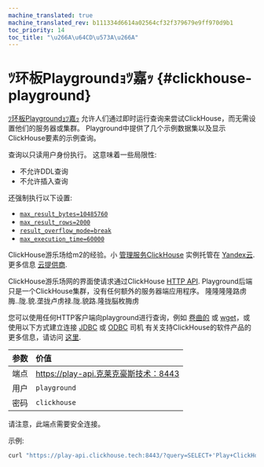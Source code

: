 ```yaml
---
machine_translated: true
machine_translated_rev: b111334d6614a02564cf32f379679e9ff970d9b1
toc_priority: 14
toc_title: "\u266A\u64CD\u573A\u266A"
---
```


# ﾂ环板Playgroundｮﾂ嘉ｯ {#clickhouse-playground}

[ﾂ环板Playgroundｮﾂ嘉ｯ](https://play.clickhouse.tech?file=welcome) 允许人们通过即时运行查询来尝试ClickHouse，而无需设置他们的服务器或集群。
Playground中提供了几个示例数据集以及显示ClickHouse要素的示例查询。

查询以只读用户身份执行。 这意味着一些局限性:

-   不允许DDL查询
-   不允许插入查询

还强制执行以下设置:
- [`max_result_bytes=10485760`](../operations/settings/query_complexity/#max-result-bytes)
- [`max_result_rows=2000`](../operations/settings/query_complexity/#setting-max_result_rows)
- [`result_overflow_mode=break`](../operations/settings/query_complexity/#result-overflow-mode)
- [`max_execution_time=60000`](../operations/settings/query_complexity/#max-execution-time)

ClickHouse游乐场给m2的经验。小
[管理服务ClickHouse](https://cloud.yandex.com/services/managed-clickhouse)
实例托管在 [Yandex云](https://cloud.yandex.com/).
更多信息 [云提供商](../commercial/cloud.md).

ClickHouse游乐场网的界面使请求通过ClickHouse [HTTP API](../interfaces/http.md).
Playground后端只是一个ClickHouse集群，没有任何额外的服务器端应用程序。
隆隆隆隆路虏脢..陇.貌.垄拢卢虏禄.陇.貌路.隆拢脳枚脢虏

您可以使用任何HTTP客户端向playground进行查询，例如 [卷曲的](https://curl.haxx.se) 或 [wget](https://www.gnu.org/software/wget/)，或使用以下方式建立连接 [JDBC](../interfaces/jdbc.md) 或 [ODBC](../interfaces/odbc.md) 司机
有关支持ClickHouse的软件产品的更多信息，请访问 [这里](../interfaces/index.md).

| 参数 | 价值                                  |
|:-----|:--------------------------------------|
| 端点 | https://play-api.克莱克豪斯技术：8443 |
| 用户 | `playground`                          |
| 密码 | `clickhouse`                          |

请注意，此端点需要安全连接。

示例:

``` bash
curl "https://play-api.clickhouse.tech:8443/?query=SELECT+'Play+ClickHouse!';&user=playground&password=clickhouse&database=datasets"
```
